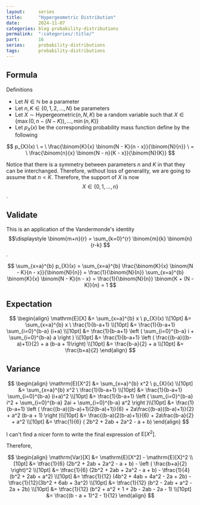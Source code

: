 ```yaml
---
layout:     series
title:      "Hypergeometric Distribution"
date:       2024-11-07
categories: blog probability-distributions
permalink:  ":categories/:title/"
part:       16
series:     probability-distributions
tags:       probability-distributions
---
```


## Formula

Definitions
- Let $N \in \mathbb{N}$ be a parameter
- Let $n, K \in \{ 0, 1, 2, \ldots, N \}$ be parameters
- Let $X \sim \text{Hypergeometric}(n, N, K)$ be a random variable such that $X \in \{ \max(0, n - (N-K)), \ldots, \min(n, K) \}$
- Let $p_X(x)$ be the corresponding probability mass function define by the following

$$
p_{X}(x)
\ = \
\frac{\binom{K}{x} \binom{N - K}{n - x}}{\binom{N}{n}}
\ = \
\frac{\binom{n}{x} \binom{N - n}{K - x}}{\binom{N}{K}}
$$

Notice that there is a symmetry between parameters $n$ and $K$ in that they can be interchanged. Therefore, without loss of generality, we are going to assume that $n < K$. Therefore, the support of $X$ is now $$X \in \{ 0, 1, \ldots, n \}$$.

## Validate

This is an application of the <span class="tooltip">Vandermonde's identity
    <span class="tooltiptext"> 
        $$\displaystyle
        \binom{m+n}{r} = \sum_{k=0}^{r} \binom{m}{k} \binom{n}{r-k}
        $$
    </span>
</span>.

$$
\sum_{x=a}^{b} p_{X}(x) = \sum_{x=a}^{b} \frac{\binom{K}{x} \binom{N - K}{n - x}}{\binom{N}{n}} = \frac{1}{\binom{N}{n}} \sum_{x=a}^{b} \binom{K}{x} \binom{N - K}{n - x} = \frac{1}{\binom{N}{n}} \binom{K + (N - K)}{n} = 1
$$

## Expectation

$$
\begin{align}
    \mathrm{E}[X]
    &= \sum_{x=a}^{b} x \ p_{X}(x) \\[10pt]
    &= \sum_{x=a}^{b} x \ \frac{1}{b-a+1} \\[10pt]
    &= \frac{1}{b-a+1} \sum_{i=0}^{b-a} (i+a) \\[10pt]
    &= \frac{1}{b-a+1} \left ( \sum_{i=0}^{b-a} i + \sum_{i=0}^{b-a} a \right ) \\[10pt]
    &= \frac{1}{b-a+1} \left ( \frac{(b-a)((b-a)+1)}{2} + a (b-a + 1)\right) \\[10pt]
    &= \frac{b-a}{2} + a \\[10pt]
    &= \frac{b+a}{2}
\end{align}
$$


## Variance

$$
\begin{align}
    \mathrm{E}[X^2]
    &= \sum_{x=a}^{b} x^2 \ p_{X}(x) \\[10pt]
    &= \sum_{x=a}^{b} x^2 \ \frac{1}{b-a+1} \\[10pt]
    &= \frac{1}{b-a+1} \sum_{i=0}^{b-a} (i+a)^2 \\[10pt]
    &= \frac{1}{b-a+1} \left ( \sum_{i=0}^{b-a} i^2 + \sum_{i=0}^{b-a} 2ai + \sum_{i=0}^{b-a} a^2 \right )\\[10pt]
    &= \frac{1}{b-a+1} \left ( \frac{(b-a)((b-a)+1)(2(b-a)+1)}{6} + 2a\frac{(b-a)((b-a)+1)}{2} + a^2 (b-a + 1) \right )\\[10pt]
    &= \frac{(b-a)(2(b-a)+1)}{6} + 2a\frac{b-a}{2} + a^2 \\[10pt]
    &= \tfrac{1}{6} ( 2b^2 + 2ab + 2a^2 - a + b)
\end{align}
$$

I can't find a nicer form to write the final expression of $\mathrm{E}[X^2]$.

Therefore, 

$$
\begin{align}
    \mathrm{Var}[X] 
    &= \mathrm{E}[X^2] - \mathrm{E}[X]^2 \\[10pt]
    &= \tfrac{1}{6} (2b^2 + 2ab + 2a^2 - a + b) - \left ( \frac{b+a}{2} \right)^2 \\[10pt]
    &= \tfrac{1}{6} (2b^2 + 2ab + 2a^2 - a + b) - \tfrac{1}{4}(b^2 + 2ab + a^2) \\[10pt]
    &= \tfrac{1}{12} (4b^2 + 4ab + 4a^2 - 2a + 2b) - \tfrac{1}{12}(3b^2 + 6ab + 3a^2) \\[10pt]
    &= \tfrac{1}{12} (b^2 - 2ab + a^2 - 2a + 2b) \\[10pt]
    &= \tfrac{1}{12} (b^2 + a^2 + 1 + 2b - 2ab - 2a - 1) \\[10pt]
    &= \frac{(b - a + 1)^2 - 1}{12}
\end{align}
$$

